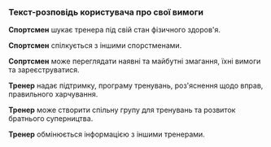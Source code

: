 ### Текст-розповідь користувача про свої вимоги

**Спортсмен** шукає тренера під свій стан фізичного здоров'я.

**Спортсмен** спілкується з іншими спорстменами.

**Сопртсмен** може переглядати наявні та майбутні змагання, їхні вимоги та зареєструватися.

**Тренер** надає підтримку, програму тренувань, роз'яснення щодо вправ, правильного харчування.

**Тренер** може створити спільну групу для тренувань та розвиток братнього суперництва.

**Тренер** обмінюється інформацією з іншими тренерами.
